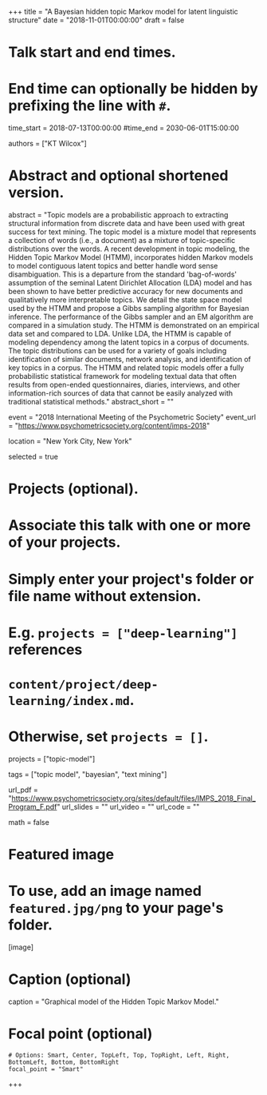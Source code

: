 +++
title = "A Bayesian hidden topic Markov model for latent linguistic structure"
date = "2018-11-01T00:00:00"
draft = false

# Talk start and end times.
#   End time can optionally be hidden by prefixing the line with `#`.
time_start = 2018-07-13T00:00:00
#time_end = 2030-06-01T15:00:00

authors = ["KT Wilcox"]

# Abstract and optional shortened version.
abstract = "Topic models are a probabilistic approach to extracting structural information from discrete data and have been used with great success for text mining. The topic model is a mixture model that represents a collection of words (i.e., a document) as a mixture of topic-specific distributions over the words. A recent development in topic modeling, the Hidden Topic Markov Model (HTMM), incorporates hidden Markov models to model contiguous latent topics and better handle word sense disambiguation. This is a departure from the standard 'bag-of-words' assumption of the seminal Latent Dirichlet Allocation (LDA) model and has been shown to have better predictive accuracy for new documents and qualitatively more interpretable topics. We detail the state space model used by the HTMM and propose a Gibbs sampling algorithm for Bayesian inference. The performance of the Gibbs sampler and an EM algorithm are compared in a simulation study. The HTMM is demonstrated on an empirical data set and compared to LDA. Unlike LDA, the HTMM is capable of modeling dependency among the latent topics in a corpus of documents. The topic distributions can be used for a variety of goals including identification of similar documents, network analysis, and identification of key topics in a corpus. The HTMM and related topic models offer a fully probabilistic statistical framework for modeling textual data that often results from open-ended questionnaires, diaries, interviews, and other information-rich sources of data that cannot be easily analyzed with traditional statistical methods."
abstract_short = ""

event = "2018 International Meeting of the Psychometric Society"
event_url = "https://www.psychometricsociety.org/content/imps-2018"

location = "New York City, New York"

selected = true

# Projects (optional).
#   Associate this talk with one or more of your projects.
#   Simply enter your project's folder or file name without extension.
#   E.g. `projects = ["deep-learning"]` references
#   `content/project/deep-learning/index.md`.
#   Otherwise, set `projects = []`.
projects = ["topic-model"]

tags = ["topic model", "bayesian", "text mining"]

url_pdf = "https://www.psychometricsociety.org/sites/default/files/IMPS_2018_Final_Program_F.pdf"
url_slides = ""
url_video = ""
url_code = ""

math = false

# Featured image
# To use, add an image named `featured.jpg/png` to your page's folder.
[image]
  # Caption (optional)
  caption = "Graphical model of the Hidden Topic Markov Model."

  # Focal point (optional)
    # Options: Smart, Center, TopLeft, Top, TopRight, Left, Right, BottomLeft, Bottom, BottomRight
    focal_point = "Smart"

+++
